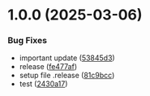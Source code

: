 # 1.0.0 (2025-03-06)


### Bug Fixes

* important update ([53845d3](https://github.com/KhanhTQ-hub/com.ktgame.services.scene/commit/53845d32993f19e77d92e20073add5c926003398))
* release ([fe477af](https://github.com/KhanhTQ-hub/com.ktgame.services.scene/commit/fe477af4fc546b8a0f40685e4ced9e0f726e1388))
* setup file .release ([81c9bcc](https://github.com/KhanhTQ-hub/com.ktgame.services.scene/commit/81c9bcc7af14f9f7c6f959be7a6cf76420ed3e21))
* test ([2430a17](https://github.com/KhanhTQ-hub/com.ktgame.services.scene/commit/2430a173145d8808993274c49a3c86ca318fb849))
